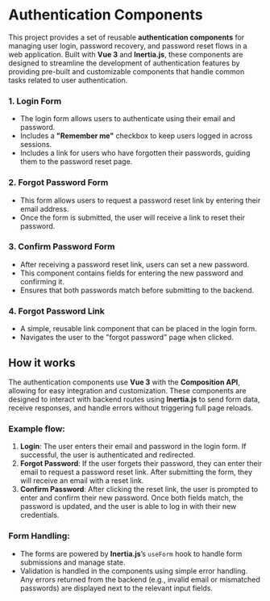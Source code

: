# Authentication Components

This project provides a set of reusable **authentication components** for managing user login, password recovery, and password reset flows in a web application. Built with **Vue 3** and **Inertia.js**, these components are designed to streamline the development of authentication features by providing pre-built and customizable components that handle common tasks related to user authentication.

### 1. **Login Form**
- The login form allows users to authenticate using their email and password.
- Includes a **"Remember me"** checkbox to keep users logged in across sessions.
- Includes a link for users who have forgotten their passwords, guiding them to the password reset page.

### 2. **Forgot Password Form**
- This form allows users to request a password reset link by entering their email address.
- Once the form is submitted, the user will receive a link to reset their password.

### 3. **Confirm Password Form**
- After receiving a password reset link, users can set a new password.
- This component contains fields for entering the new password and confirming it.
- Ensures that both passwords match before submitting to the backend.

### 4. **Forgot Password Link**
- A simple, reusable link component that can be placed in the login form.
- Navigates the user to the "forgot password" page when clicked.

## How it works

The authentication components use **Vue 3** with the **Composition API**, allowing for easy integration and customization. These components are designed to interact with backend routes using **Inertia.js** to send form data, receive responses, and handle errors without triggering full page reloads.

### Example flow:
1. **Login**: The user enters their email and password in the login form. If successful, the user is authenticated and redirected.
2. **Forgot Password**: If the user forgets their password, they can enter their email to request a password reset link. After submitting the form, they will receive an email with a reset link.
3. **Confirm Password**: After clicking the reset link, the user is prompted to enter and confirm their new password. Once both fields match, the password is updated, and the user is able to log in with their new credentials.

### Form Handling:
- The forms are powered by **Inertia.js**’s `useForm` hook to handle form submissions and manage state.
- Validation is handled in the components using simple error handling. Any errors returned from the backend (e.g., invalid email or mismatched passwords) are displayed next to the relevant input fields.

